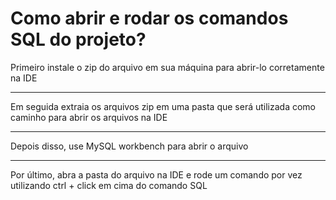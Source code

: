 <h1>Como abrir e rodar os comandos SQL do projeto?</h1>
<p>Primeiro instale o zip do arquivo em sua máquina para abrir-lo corretamente na IDE</p>
<hr>
<p>Em seguida extraia os arquivos zip em uma pasta que será utilizada como caminho para abrir os arquivos na IDE</p>
<hr>
<p>Depois disso, use MySQL workbench para abrir o arquivo</p>
<hr>
<p>Por último, abra a pasta do arquivo na IDE e rode um comando por vez utilizando ctrl + click em cima do comando SQL</p>

